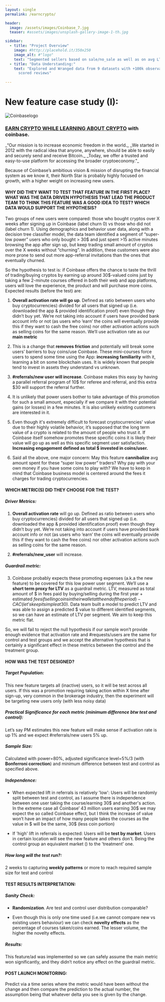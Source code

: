 ```yaml
---
layout: single
permalink: /earncrypto/

header:
  image: /assets/images/Coinbase_7.jpg
  teaser: #assets/images/unsplash-gallery-image-1-th.jpg

sidebar:
  - title: "Project Overview"
    image: #http://placehold.it/350x250
    image_alt: #"logo"
    text: "Segmented sellers based on sale/no_sale as well as on avg LTV (rmse ~BRL289) to find what characteristics makes a top seller, following CRISP-DM process model."
  - title: "Data Understanding:" 
    text: "Explored and Wranged data from 9 datasets with +100k observations (one of the datasets have +1M observations!) and max 15 variables. Wordclouds of good/bad/neutral 
      scored reviews"
    
---
```




# New feature case study (I): 

![Coinbaselogo](https://images.ctfassets.net/q5ulk4bp65r7/3TBS4oVkD1ghowTqVQJlqj/2dfd4ea3b623a7c0d8deb2ff445dee9e/Consumer_Wordmark.svg)

### [EARN CRYPTO WHILE LEARNING ABOUT CRYPTO](https://www.coinbase.com/earn) with coinbase.

<p> _“Our mission is to increase economic freedom in the world._ _We started in 2012 with the radical idea that anyone, anywhere, should be able to easily and securely send and receive Bitcoin._ 
_Today, we offer a trusted and easy-to-use platform for accessing the broader cryptoeconomy.”_<p>


<p>Because of Coinbase’s ambitious vision & mission of disrupting the financial system as we know it, their North Star is probably highly focused on growth, with a higher weight on increasing new users. 
<p>

#### WHY DID THEY WANT TO TEST THAT FEATURE IN THE FIRST PLACE? WHAT WAS THE DATA DRIVEN HYPOTHESIS THAT LEAD THE PRODUCT TEAM TO THINK THIS FEATURE WAS A GOOD IDEA TO TEST? WHICH DATA WOULD SUPPORT THE HYPOTHESIS?

Two groups of new users were compared: those who bought cryptos over X weeks after signing up in Coinbase (label churn 0) vs those who did not (label churn 1).  Using demographics and behavior user data, along with a decision tree classifier model, the data team identified a segment of “super-low power” users who only bought > 30$ and just spent >15 active minutes browsing the app after sign up, but keep trading small amount of cryptos over the X weeks without “churning”. In addition, these customers were also more prone to send out more app-referral invitations than the ones that eventually churned. 

So the hypothesis to test is: if Coinbase offers the chance to taste the thrill of trading/buying cryptos by earning up around 30$-valued coins just by taking a few 2-minute courses offered in both their web and app platforms, users will love the experience, the product and will purchase more coins. 
Expected results (before the test) are:

1. **Overall activation rate will go up**. Defined as ratio between users who buy cryptocurrencies) divided for all users that signed up (i.e. downloaded the app & provided identification proof) even though they didn’t buy yet. 
We’re not taking into account if users have provided bank account info or not (as users who ‘earn’ the coins will eventually provide this if they want to cash the free coins) nor other activation actions such as selling coins for the same reason.
We’ll use activation rate as our **main metric**

2. This is a change that **removes friction** and potentially will break some users’ barriers to buy coins/use Coinbase. These mini-courses force users to spend some time using the App: **increasing familiarity** with it, learning a bit on some blockchain uses. It is widely known that people tend to invest in assets they understand vs unknown. 

3. **#referrals/new user will increase**. Coinbase makes this easy by having a parallel referral program of 10$ for referee and referral, and this extra $30 will support the referral further.

4. It is unlikely that power users bother to take advantage of this promotion for such a small amount, especially if we compare it with their potential gains (or losses) in a few minutes. It is also unlikely existing customers are interested in it.

5. Even though it's extremely difficult to forecast cryptocurrencies' value due to their highly volatile behavior, it’s supposed that the long term value of a crypto is related to the amount of people who trust it.  If Coinbase itself somehow promotes these specific coins it is likely their value will go up as well as this specific segment user satisfaction. **Increasing engagement defined as total $ invested in coins/user.**

6. Said all the above, one major concern: May this feature **cannibalize** avg amount spent for these “super low power” traders? Why pay with your own money if you have some coins to play with? We have to keep in mind that Coinbase business model is centered around the fees it charges for trading cryptocurrencies.


#### WHICH METRIC(S) DID THEY CHOOSE FOR THE TEST?

##### Driver Metrics:

1. **Overall activation rate** will go up. Defined as ratio between users who buy cryptocurrencies) divided for all users that signed up (i.e. downloaded the app & provided identification proof) even though they didn’t buy yet. We’re not taking into account if users have provided bank account info or not (as users who ‘earn’ the coins will eventually provide this if they want to cash the free coins) nor other activation actions such as selling coins for the same reason.

2. **#referrals/new_user** will increase.

##### Guardrail metric:

3. Coinbase probably expects these promoting expenses (a.k.a the new feature) to be covered for this low power user segment. We’ll use a **short term proxy for LTV** as a guardrail metric. LTV, measured as total amount of $ in fees paid by buying/selling during the first year + estimated $fees if selling coins in their wallet at the end of the period) - CAC (let’s keep it simple at 30$). Data team built a model to predict LTV and was able to assign a predicted $ value to different identified segments, so we can have an estimate of LTV per segment. We aim to keep this metric flat.

So, we will fail to reject the null hypothesis if our sample won’t provide enough evidence that activation rate and #requests/users are the same for control and test groups and we accept the alternative hypothesis that is certainly a significant effect in these metrics between the control and the treatment group.


#### HOW WAS THE TEST DESIGNED?

##### Target Population: 

This new feature targets all (inactive) users, so it will be test across all users. If this was a promotion requiring taking action within X time after sign-up, 
very common in the brokerage industry, then the experiment will be targeting new users only (with less noisy data)

##### Practical Significance for each metric (minimum difference btw test and control): 
Let’s say PM estimates this new feature will make sense if activation rate is up 1% and we expect #referrals/new users 5% up.

##### Sample Size:  

Calculated with power=80%, adjusted significance level=5%/3 (with **Bonferroni correction**) and minimum difference between test and control as specified above.

##### Independence: 

- When expected lift in referrals is relatively 'low': Users will be randomly split between test and control, as I assume there is independence between one user taking the course/earning 30$ and another's action. In the extreme case all Coinbase’ 43 million users earning 30$ we may expect the so called Coinbase effect, but I think the increase of value won’t have an impact of how many people takes the courses as the value in $ will be the same, 30$ (less coin portion)

- If 'high' lift in referrals is expected: Users will be **test by market**. Users in certain location will see the new feature and others don't. Being the control group an equivalent market () to the 'treatment' one. 


##### How long will the test run?:  

2 weeks to capturing **weekly patterns** or more to reach required sample size for test and control

#### TEST RESULTS INTERPRETATION:

##### Sanity Check:

- **Randomization**. Are test and control user distribution comparable?

- Even though this is only one time used (i.e.we cannot compare new vs existing users behaviour) we can check **novelty effects** as the percentage of courses taken/coins earned. The lesser volume, the higher the novelty effects.

##### Results:

This feature/ad was implemented so we can safely assume the main metric won significantly, and they didn’t notice any effect on the guardrail metric.

#### POST LAUNCH MONITORING:

Predict via a time series where the metric would have been without the change and then compare the prediction to the actual number, the assumption being that whatever delta you see is given by the change.
